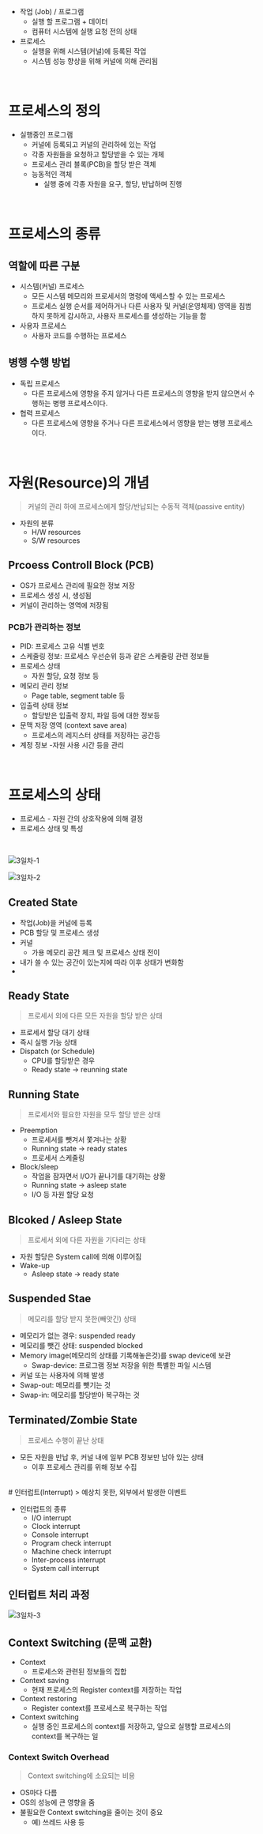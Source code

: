 - 작업 (Job) / 프로그램
  - 실행 할 프로그램 + 데이터
  - 컴퓨터 시스템에 실행 요청 전의 상태
- 프로세스
  - 실행을 위해 시스템(커널)에 등록된 작업
  - 시스템 성능 향상을 위해 커널에 의해 관리됨
<br>
 
# 프로세스의 정의
- 실행중인 프로그램
  - 커널에 등록되고 커널의 관리하에 있는 작업
  - 각종 자원들을 요청하고 할당받을 수 있는 개체
  - 프로세스 관리 블록(PCB)을 할당 받은 객체
  - 능동적인 객체
    - 실행 중에 각종 자원을 요구, 할당, 반납하며 진행
<br>

# 프로세스의 종류

## 역할에 따른 구분
- 시스템(커널) 프로세스
  - 모든 시스템 메모리와 프로세서의 명령에 액세스할 수 있는 프로세스
  - 프로세스 실행 순서를 제어하거나 다른 사용자 및 커널(운영체제) 영역을 침범하지 못하게 감시하고, 사용자 프로세스를 생성하는 기능을 함
- 사용자 프로세스
  - 사용자 코드를 수행하는 프로세스

## 병행 수행 방법
- 독립 프로세스
  - 다른 프로세스에 영향을 주지 않거나 다른 프로세스의 영향을 받지 않으면서 수행하는 병행 프로세스이다.
- 협력 프로세스
  - 다른 프로세스에 영향을 주거나 다른 프로세스에서 영향을 받는 병행 프로세스이다.
<br>

# 자원(Resource)의 개념
> 커널의 관리 하에 프로세스에게 할당/반납되는 수동적 객체(passive entity)

- 자원의 분류
  - H/W resources
  - S/W resources
 
## Prcoess Controll Block (PCB)
- OS가 프로세스 관리에 필요한 정보 저장
- 프로세스 생성 시, 생성됨
- 커널이 관리하는 영역에 저장됨

### PCB가 관리하는 정보
- PID: 프로세스 고유 식별 번호
- 스케줄링 정보: 프로세스 우선순위 등과 같은 스케줄링 관련 정보들
- 프로세스 상태
  - 자원 할당, 요청 정보 등
- 메모리 관리 정보
  - Page table, segment table 등
- 입출력 상태 정보
  - 할당받은 입출력 장치, 파일 등에 대한 정보등
- 문맥 저장 영역 (context save area)
  - 프로세스의 레지스터 상태를 저장하는 공간등
- 계정 정보
  -자원 사용 시간 등을 관리
<br>

# 프로세스의 상태
- 프로세스 - 자원 간의 상호작용에 의해 결정
- 프로세스 상태 및 특성
<br>

![3일차-1](https://github.com/SSAFY11thDaejeon7/cs_study/assets/80624927/37d4c0c5-b680-4d39-a560-5a57fc467086)

![3일차-2](https://github.com/SSAFY11thDaejeon7/cs_study/assets/80624927/9334ec9e-4586-433d-84e5-7a50f4d7c05f)

## Created State
- 작업(Job)을 커널에 등록
- PCB 할당 및 프로세스 생성
- 커널
  - 가용 메모리 공간 체크 및 프로세스 상태 전이
- 내가 쓸 수 있는 공간이 있는지에 따라 이후 상태가 변화함
- 
## Ready State
> 프로세서 외에 다른 모든 자원을 할당 받은 상태
- 프로세서 할당 대기 상태
- 즉시 실행 가능 상태
- Dispatch (or Schedule)
  - CPU를 할당받은 경우
  - Ready state -> reunning state

## Running State
> 프로세서와 필요한 자원을 모두 할당 받은 상태

- Preemption
  - 프로세서를 뺏겨서 쫓겨나는 상황
  - Running state -> ready states
  -  프로세서 스케줄링
- Block/sleep
  - 작업을 잠자면서 I/O가 끝나기를 대기하는 상황
  - Running state -> asleep state
  - I/O 등 자원 할당 요청

## Blcoked / Asleep State
> 프로세서 외에 다른 자원을 기다리는 상태

- 자원 할당은 System call에 의해 이루어짐
- Wake-up
  - Asleep state -> ready state
 
## Suspended Stae
> 메모리를 할당 받지 못한(빼앗긴) 상태

- 메모리가 없는 경우: suspended ready
- 메모리를 뺏긴 상태: suspended blocked
- Memory image(메모리의 상태를 기록해놓은것)를 swap device에 보관
  - Swap-device: 프로그램 정보 저장을 위한 특별한 파일 시스템
- 커널 또는 사용자에 의해 발생
- Swap-out: 메모리를 뺏기는 것
- Swap-in: 메모리를 할당받아 복구하는 것

## Terminated/Zombie State
> 프로세스 수행이 끝난 상태

- 모든 자원을 반납 후, 커널 내에 일부 PCB 정보만 남아 있는 상태
  - 이후 프로세스 관리를 위해 정보 수집

<br>
# 인터럽트(Interrupt)
> 예상치 못한, 외부에서 발생한 이벤트

- 인터럽트의 종류
  - I/O interrupt
  - Clock interrupt
  - Console interrupt
  - Program check interrupt
  - Machine check interrupt
  - Inter-process interrupt
  - System call interrupt

## 인터럽트 처리 과정
![3일차-3](https://github.com/SSAFY11thDaejeon7/cs_study/assets/80624927/a4c362b3-1af1-4409-889c-95d8bfcf8b7b)

## Context Switching (문맥 교환)
- Context
  - 프로세스와 관련된 정보들의 집합
- Context saving
  - 현재 프로세스의 Register context를 저장하는 작업
- Context restoring
  - Register context를 프로세스로 복구하는 작업
- Context switching 
  - 실행 중인 프로세스의 context를 저장하고, 앞으로 실행할 프로세스의 context를 복구하는 일
 
### Context Switch Overhead
> Context switching에 소요되는 비용
- OS마다 다름
- OS의 성능에 큰 영향을 줌
- 불필요한 Context switching을 줄이는 것이 중요
  - 예) 쓰레드 사용 등
